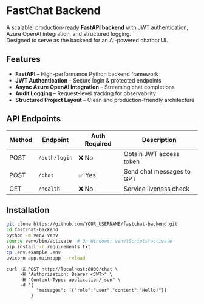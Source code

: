 # FastChat Backend

A scalable, production-ready **FastAPI backend** with JWT authentication, Azure OpenAI integration, and structured logging.  
Designed to serve as the backend for an AI-powered chatbot UI.

## Features

- **FastAPI** – High-performance Python backend framework
- **JWT Authentication** – Secure login & protected endpoints
- **Async Azure OpenAI Integration** – Streaming chat completions
- **Audit Logging** – Request-level tracking for observability
- **Structured Project Layout** – Clean and production-friendly architecture

## API Endpoints

| Method | Endpoint      | Auth Required | Description               |
| ------ | ------------- | ------------- | ------------------------- |
| POST   | `/auth/login` | ❌ No         | Obtain JWT access token   |
| POST   | `/chat`       | ✅ Yes        | Send chat messages to GPT |
| GET    | `/health`     | ❌ No         | Service liveness check    |

## Installation

```bash
git clone https://github.com/YOUR_USERNAME/fastchat-backend.git
cd fastchat-backend
python -m venv venv
source venv/bin/activate  # On Windows: venv\Scripts\activate
pip install -r requirements.txt
cp .env.example .env
uvicorn app.main:app --reload
```

```
curl -X POST http://localhost:8000/chat \
     -H "Authorization: Bearer <JWT>" \
     -H "Content-Type: application/json" \
     -d '{
           "messages": [{"role":"user","content":"Hello!"}]
         }'
```
